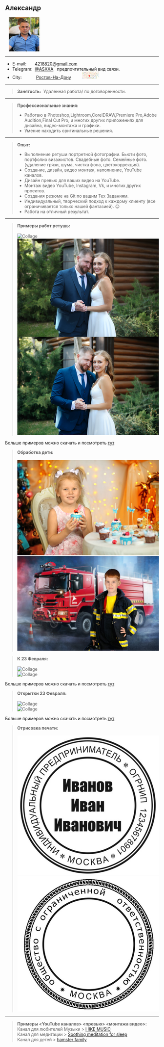 
## Александр
&nbsp;&nbsp;&nbsp;[![Header](https://github.com/RNDASX/portfolio/blob/main/jpg/IMG_0649%20(1).jpg)](https://t.me/ASXXA)
 
           
-------------------     ----------------------------
* E-mail:&nbsp;&nbsp;&nbsp;&nbsp;&nbsp; &nbsp;4218820@gmail.com
* Telegram: &nbsp;[@ASXXA](https://t.me/ASXXA) &nbsp; предпочтительный вид связи.
* City:&nbsp;&nbsp;&nbsp;&nbsp;&nbsp;&nbsp;&nbsp;&nbsp;&nbsp;&nbsp;&nbsp;&nbsp;[Ростов-На-Дону](https://yandex.ru/images/search?from=tabbar&text=%D0%BD%D0%BE%D1%87%D0%BD%D0%BE%D0%B9%20%D1%80%D0%BE%D1%81%D1%82%D0%BE%D0%B2%20%D0%BD%D0%B0%20%D0%B4%D0%BE%D0%BD%D1%83&pos=4&img_url=http%3A%2F%2F1.bp.blogspot.com%2F-7KtsD-PNLFg%2FVlLWrZ2oPwI%2FAAAAAAAA4Q8%2FZzAn_uR-zew%2Fs1600%2F4.jpg&rpt=simage&lr=39)&nbsp;&nbsp;&nbsp;&nbsp;&nbsp;&nbsp;&nbsp;&nbsp;&nbsp;[![Header](https://github.com/RNDASX/portfolio/blob/main/jpg/karta.jpg)](https://yandex.ru/maps/geo/rostov_na_donu/53166035/?from=tabbar&ll=39.790424%2C47.232587&source=serp_navig&z=11)
-------------------     ----------------------------

> **Занятость:** &nbsp;Удаленная работа/ по договоренности.
----------
 > **Профессиональные знания:**
> * Работаю в Photoshop,Lightroom,CorelDRAW,Premiere Pro,Adobe Audition,Final Cut Pro, и многих других приложениях для дизайна, видео-монтажа и графики.<br>
> * Умение находить оригинальные решения. 


----------

> **Опыт:**
> * Выполнение ретуши портретной фотографии.&nbsp;Бьюти фото, портфолио визажистов.&nbsp;Свадебные фото.&nbsp;Семейные фото.(удаление грязи,&nbsp;шума,&nbsp;чистка фона,&nbsp;цветокоррекция).
> * Создание, дизайн, видео монтаж, наполнение, YouTube каналов.
> * Дизайн превью для ваших видео на YouTube.
> * Монтаж видео YouTube, Instagram, Vk, и многих других проектов.
> * Создания резюме на Git по вашим Тех Заданиям.
> * Индивидуальный, творческий подход к каждому клиенту (все ограничивается только нашей фантазией). :wink: 
> * Работа на отличный результат. 
----------
> **Примеры работ ретушь:**<br><br>
> ![Collage](https://disk.yandex.ru/client/disk/Portfolio/(Collage%20before%20and%20after)%20%D0%9A%D0%BE%D0%BB%D0%BB%D0%B0%D0%B6%20%D0%B4%D0%BE-%D0%BF%D0%BE%D1%81%D0%BB%D0%B5?idApp=client&dialog=slider&idDialog=%2Fdisk%2FPortfolio%2F(Collage%20before%20and%20after)%20%D0%9A%D0%BE%D0%BB%D0%BB%D0%B0%D0%B6%20%D0%B4%D0%BE-%D0%BF%D0%BE%D1%81%D0%BB%D0%B5%2FIMG_0456.jpg)<br>
> ![Collage](https://github.com/RNDASX/portfolio/blob/main/Portfolio%20retouching/(Collage%20before%20and%20after)%20%D0%9A%D0%BE%D0%BB%D0%BB%D0%B0%D0%B6%20%D0%B4%D0%BE-%D0%BF%D0%BE%D1%81%D0%BB%D0%B5/IMG_4414.jpg)<br>


Больше примеров можно скачать и посмотреть [тут](https://github.com/RNDASX/portfolio/tree/main/Portfolio%20retouching)<br>


> **Обработка дети:**<br><br>
> ![Collage](https://github.com/RNDASX/portfolio/blob/main/Portfolio%20retouching/(Processing%20kids)%D0%9E%D0%B1%D1%80%D0%B0%D0%B1%D0%BE%D1%82%D0%BA%D0%B0%20%D0%B4%D0%B5%D1%82%D0%B8/1.jpg)<br>
> ![Collage](https://github.com/RNDASX/portfolio/blob/main/Portfolio%20retouching/(Processing%20kids)%D0%9E%D0%B1%D1%80%D0%B0%D0%B1%D0%BE%D1%82%D0%BA%D0%B0%20%D0%B4%D0%B5%D1%82%D0%B8/2.jpg)<br>


> **К 23 Февраля:**<br><br>
> ![Collage](https://github.com/RNDASX/portfolio/blob/main/Portfolio%20retouching/(Processing%20kids)%D0%9E%D0%B1%D1%80%D0%B0%D0%B1%D0%BE%D1%82%D0%BA%D0%B0%20%D0%B4%D0%B5%D1%82%D0%B8/%D0%9A%D0%BE%D0%BB%D0%BB%D0%B0%D0%B6%D0%B8(%D0%A1ollages)/8.jpg)<br>
> ![Collage](https://github.com/RNDASX/portfolio/blob/main/Portfolio%20retouching/(Processing%20kids)%D0%9E%D0%B1%D1%80%D0%B0%D0%B1%D0%BE%D1%82%D0%BA%D0%B0%20%D0%B4%D0%B5%D1%82%D0%B8/%D0%9A%D0%BE%D0%BB%D0%BB%D0%B0%D0%B6%D0%B8(%D0%A1ollages)/5.jpg)<br>

Больше примеров можно скачать и посмотреть [тут](https://github.com/RNDASX/portfolio/tree/main/Portfolio%20retouching/(Processing%20kids)%D0%9E%D0%B1%D1%80%D0%B0%D0%B1%D0%BE%D1%82%D0%BA%D0%B0%20%D0%B4%D0%B5%D1%82%D0%B8/%D0%9A%D0%BE%D0%BB%D0%BB%D0%B0%D0%B6%D0%B8(%D0%A1ollages))<br>

> **Открытки 23 Февраля:**<br><br>
> ![Collage](https://github.com/RNDASX/portfolio/blob/main/Portfolio%20retouching/(Processing%20kids)%D0%9E%D0%B1%D1%80%D0%B0%D0%B1%D0%BE%D1%82%D0%BA%D0%B0%20%D0%B4%D0%B5%D1%82%D0%B8/%D0%9E%D1%82%D0%BA%D1%80%D1%8B%D1%82%D0%BA%D0%B8(Postcards)/4%D0%B0.jpg)<br>
> ![Collage](https://github.com/RNDASX/portfolio/blob/main/Portfolio%20retouching/(Processing%20kids)%D0%9E%D0%B1%D1%80%D0%B0%D0%B1%D0%BE%D1%82%D0%BA%D0%B0%20%D0%B4%D0%B5%D1%82%D0%B8/%D0%9E%D1%82%D0%BA%D1%80%D1%8B%D1%82%D0%BA%D0%B8(Postcards)/2%D0%B0.jpg)<br>

Больше примеров можно скачать и посмотреть [тут](https://github.com/RNDASX/portfolio/tree/main/Portfolio%20retouching/(Processing%20kids)%D0%9E%D0%B1%D1%80%D0%B0%D0%B1%D0%BE%D1%82%D0%BA%D0%B0%20%D0%B4%D0%B5%D1%82%D0%B8/%D0%9E%D1%82%D0%BA%D1%80%D1%8B%D1%82%D0%BA%D0%B8(Postcards))<br>


> **Отрисовка печати:**<br><br>
> ![Collage](https://github.com/RNDASX/portfolio/blob/main/Portfolio%20retouching/(Print%20rendering)%D0%9E%D1%82%D1%80%D0%B8%D1%81%D0%BE%D0%B2%D0%BA%D0%B0%20%D0%BF%D0%B5%D1%87%D0%B0%D1%82%D0%B8/%D0%9F%D0%B5%D1%87%D0%B0%D1%82%D1%8C%20%D0%98%D0%9F.jpg)<br>
> ![Collage](https://github.com/RNDASX/portfolio/blob/main/Portfolio%20retouching/(Print%20rendering)%D0%9E%D1%82%D1%80%D0%B8%D1%81%D0%BE%D0%B2%D0%BA%D0%B0%20%D0%BF%D0%B5%D1%87%D0%B0%D1%82%D0%B8/%D0%9F%D0%B5%D1%87%D0%B0%D1%82%D1%8C%20%D1%81%20%D1%80%D0%B8%D1%81%D1%83%D0%BD%D0%BA%D0%BE%D0%BC%20%D0%9E%D0%9E%D0%9E.jpg)<br>

----------


> **Примеры <YouTube каналов> <превью> <монтажа видео>:**<br> Канал для любителей Музыки >  [I lIKE MUSIC](https://www.youtube.com/channel/UCYUXzEkpSiU0JLSPPhIr3Ew)<br> Канал для медитации > [Soothing meditation for sleep](https://www.youtube.com/channel/UCYUXzEkpSiU0JLSPPhIr3Ew)<br> Канал для детей > [hamster family](https://www.youtube.com/channel/UCGCsIyhOY0QMzLEJZCF7Shw)<br>





